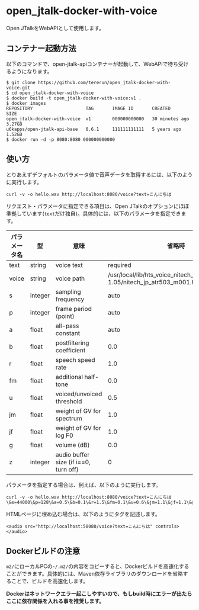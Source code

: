 # open_jtalk-docker-with-voice

Open JTalkをWebAPIとして使用します。

## コンテナー起動方法

以下のコマンドで、open-jtalk-apiコンテナーが起動して、WebAPIで待ち受けるようになります。

```
$ git clone https://github.com/tererun/open_jtalk-docker-with-voice.git
$ cd open_jtalk-docker-with-voice
$ docker build -t open_jtalk-docker-with-voice:v1 .
$ docker images
REPOSITORY                    TAG       IMAGE ID       CREATED          SIZE
open_jtalk-docker-with-voice  v1        000000000000   30 minutes ago   3.27GB
u6kapps/open-jtalk-api-base   0.6.1     111111111111   5 years ago      1.52GB
$ docker run -d -p 8080:8080 000000000000
```

## 使い方

とりあえずデフォルトのパラメータ値で音声データを取得するには、以下のように実行します。

```
curl -v -o hello.wav http://localhost:8080/voice?text=こんにちは
```

リクエスト・パラメータに指定できる項目は、Open JTalkのオプションにほぼ準拠しています(`text`だけ独自)。具体的には、以下のパラメータを指定できます。

|パラメータ名|型|意味|省略時|設定範囲|
|---|---|---|---|---|
|text|string|voice text|required||
|voice|string|voice path|/usr/local/lib/hts_voice_nitech_jp_atr503_m001-1.05/nitech_jp_atr503_m001.htsvoice||
|s|integer|sampling frequency|auto|1--|
|p|integer|frame period (point)|auto|1--|
|a|float|all-pass constant|auto|0.0--1.0|
|b|float|postfiltering coefficient|0.0|0.0--1.0|
|r|float|speech speed rate|1.0|0.0--|
|fm|float|additional half-tone|0.0||
|u|float|voiced/unvoiced threshold|0.5|0.0--1.0|
|jm|float|weight of GV for spectrum|1.0|0.0--|
|jf|float|weight of GV for log F0|1.0|0.0--|
|g|float|volume (dB)|0.0||
|z|integer|audio buffer size (if i==0, turn off)|0|0--|

パラメータを指定する場合は、例えば、以下のように実行します。

```
curl -v -o hello.wav http://localhost:8080/voice?text=こんにちは\&s=44000\&p=128\&a=0.5\&b=0.1\&r=1.5\&fm=0.1\&u=0.6\&jm=1.1\&jf=1.1\&g=60.0\&z=0
```

HTMLページに埋め込む場合は、以下のようにタグを記述します。

```
<audio src="http://localhost:58080/voice?text=こんにちは" controls></audio>
```

## Dockerビルドの注意

`m2/`にローカルPCの`~/.m2/`の内容をコピーすると、Dockerビルドを高速化することができます。具体的には、Maven依存ライブラリのダウンロードを省略することで、ビルドを高速化します。

**Dockerはネットワークエラー起こしやすいので、もしbuild時にエラーが出たらここに依存関係を入れる事を推奨します。**
